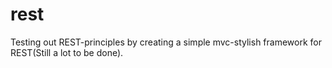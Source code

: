 rest
====
Testing out REST-principles by creating a simple mvc-stylish framework for REST(Still a lot to be done).
